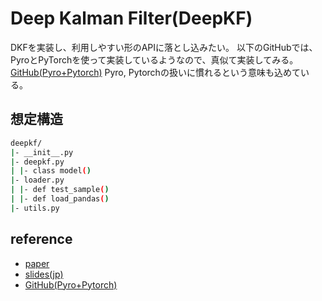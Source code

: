 # Deep Kalman Filter(DeepKF)

DKFを実装し、利用しやすい形のAPIに落とし込みたい。
以下のGitHubでは、PyroとPyTorchを使って実装しているようなので、真似て実装してみる。[GitHub(Pyro+Pytorch)][GitHub(Pyro+Pytorch)]
Pyro, Pytorchの扱いに慣れるという意味も込めている。

## 想定構造
```sh
deepkf/  
|- __init__.py
|- deepkf.py  
| |- class model()  
|- loader.py  
| |- def test_sample()
| |- def load_pandas()
|- utils.py
```

## reference

- [paper](https://arxiv.org/abs/1511.05121)
- [slides(jp)](https://deeplearning.jp/wp-content/uploads/2017/07/DL_hacks_20151225.pdf) 
- [GitHub(Pyro+Pytorch)][GitHub(Pyro+Pytorch)]

[GitHub(Pyro+Pytorch)]: https://github.com/DanieleGammelli/DeepKalmanFilter